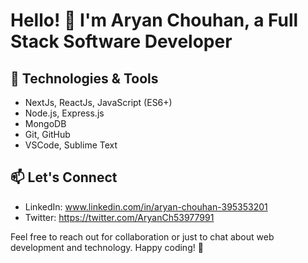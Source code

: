 # Hello! 👋 I'm Aryan Chouhan, a Full Stack Software Developer 

## 🔧 Technologies & Tools

- NextJs, ReactJs, JavaScript (ES6+)
- Node.js, Express.js
- MongoDB
- Git, GitHub
- VSCode, Sublime Text

## 📫 Let's Connect
- LinkedIn: www.linkedin.com/in/aryan-chouhan-395353201
- Twitter: https://twitter.com/AryanCh53977991

Feel free to reach out for collaboration or just to chat about web development and technology. Happy coding! 🚀
